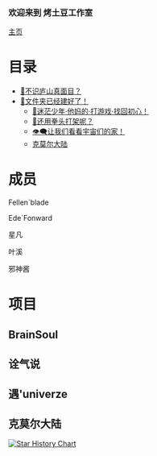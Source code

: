 ### 欢迎来到 烤土豆工作室

[主页](fonward.github.io/index.html)

# 目录
- [🤣不识庐山真面目？](#成员)
- [🥲文件夹已经建好了！](#项目)
	- [🧠迷茫少年·他妈的·打游戏·找回初心！](#Brainsoul)
	- [👊还用拳头打架呢？](#诠气说)
	- [👁️‍🗨️让我们看看宇宙们的家！](#遇'univerze)
	- [克莫尔大陆](#克莫尔大陆)

# 成员

Fellen`blade

Ede`Fonward

星凡

叶溪

邪神酱

# 项目
## BrainSoul
## 诠气说
## 遇'univerze
## 克莫尔大陆

[![Star History Chart](https://api.star-history.com/svg?repos=dmego/home.github.io&type=Date)](https://star-history.com/#dmego/home.github.io&Date)

